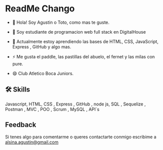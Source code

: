 
# ReadMe Chango

- 👋 Hola! Soy Agustin o Toto, como mas te guste.

- 🧠 Soy estudiante de programacion web full stack  en DigitalHouse

- 🌱 Actualmente estoy aprendiendo las bases de HTML, CSS, JavaScript, Express , GitHub y algo mas. 

- ⚡️ Me gusta el paddle, las pastillas del abuelo, el fernet y las milas con pure. 

- 😄 Club Atletico Boca Juniors.



## 🛠 Skills
Javascript, HTML, CSS , Express , GitHub , node js, SQL , Sequelize , Postman , MVC , POO , Scrum , MySQL , API´s 


## Feedback

Si  tenes algo para comentarme o queres contactarte conmigo escribime a alsina.agustin@gmail.com


<!---
agustin-alsina/agustin-alsina is a ✨ special ✨ repository because its `README.md` (this file) appears on your GitHub profile.
You can click the Preview link to take a look at your changes.
--->
